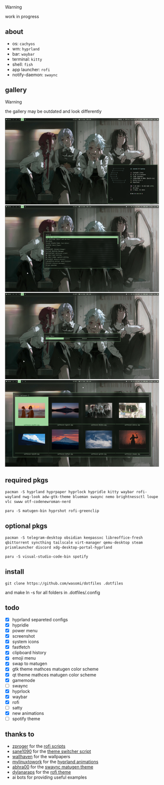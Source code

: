 > [!warning]
> work in progress

## about

- os: `cachyos`
- wm: `hyprland`
- bar: `waybar`
- terminal: `kitty`
- shell: `fish`
- app launcher: `rofi`
- notify-daemon: `swaync`

## gallery

> [!warning]
> the gallery may be outdated and look differently

![main](Pictures/Screenshots/main.png)
![rofi](Pictures/Screenshots/rofi.png)
![powerMenu](Pictures/Screenshots/powerMenu.png)
![wallpaperChanger](Pictures/Screenshots/wallpaperChanger.png)

## required pkgs

```
pacman -S hyprland hyprpaper hyprlock hypridle kitty waybar rofi-wayland nwg-look adw-gtk-theme blueman swaync nemo brightnessctl loupe vlc swww otf-codenewroman-nerd
```

```
paru -S matugen-bin hyprshot rofi-greenclip
```

## optional pkgs

```
pacman -S telegram-desktop obsidian keepassxc libreoffice-fresh qbittorrent syncthing tailscale virt-manager qemu-desktop steam prismlauncher discord xdg-desktop-portal-hyprland
```

```
paru -S visual-studio-code-bin spotify
```

## install

```
git clone https://github.com/wasomi/dotfiles .dotfiles
```
and make ln -s for all folders in .dotfiles/.config

## todo

- [x] hyprland separeted configs
- [x] hypridle
- [x] power menu
- [x] screenshot
- [x] system icons
- [x] fastfetch
- [x] clipboard history
- [x] emoji menu
- [x] swap to matugen
- [x] gtk theme mathces matugen color scheme
- [x] qt theme mathces matugen color scheme
- [x] gamemode
- [ ] swaync
- [x] hyprlock
- [x] waybar
- [x] rofi
- [ ] satty
- [x] new animations
- [ ] spotify theme

## thanks to

- [zproger](https://github.com/Zproger/) for the [rofi scripts](https://github.com/Zproger/bspwm-dotfiles/tree/main/bin)
- [sane1090](https://www.youtube.com/@sane1090x) for the [theme switcher script](https://youtu.be/PLb2lA9jBCI?si=PrIcooBkzP5Gz0YF)
- [wallhaven](https://wallhaven.cc) for the wallpapers
- [mylinuxtowork](https://github.com/mylinuxforwork) for the [hyprland animations](https://github.com/mylinuxforwork/dotfiles/tree/main/share/dotfiles/.config/hypr/conf/animations)
- [abhra00](https://github.com/Abhra00) for the [swaync matugen theme](https://github.com/Abhra00/Matuprland/tree/main/swaync/themes/matugen-nc)
- [dylanaraps](https://github.com/dylanaraps) for the [rofi theme](https://github.com/dylanaraps/pywal/blob/master/pywal/templates/colors-rofi-dark.rasi)
- ai bots for providing useful examples